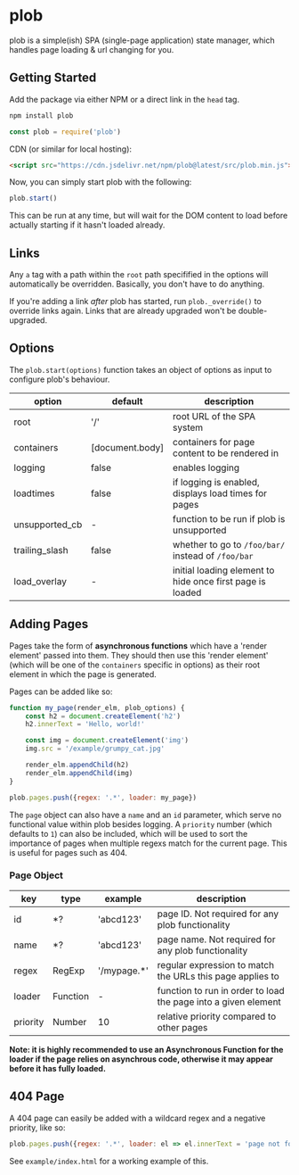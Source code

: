 # plob

plob is a simple(ish) SPA (single-page application) state manager, which handles page loading & url changing for you.

## Getting Started

Add the package via either NPM or a direct link in the `head` tag.

```sh
npm install plob
```

```js
const plob = require('plob')
```

CDN (or similar for local hosting):

```html
<script src="https://cdn.jsdelivr.net/npm/plob@latest/src/plob.min.js"></script>
```

Now, you can simply start plob with the following:

```js
plob.start()
```

This can be run at any time, but will wait for the DOM content to load before actually starting if it hasn't loaded already.

## Links

Any `a` tag with a path within the `root` path specifified in the options will automatically be overridden. Basically, you don't have to do anything.

If you're adding a link *after* plob has started, run `plob._override()` to override links again. Links that are already upgraded won't be double-upgraded.

## Options

The `plob.start(options)` function takes an object of options as input to configure plob's behaviour.

option | default | description
------ | ------- | -----------
root | '/' | root URL of the SPA system
containers | [document.body] | containers for page content to be rendered in
logging | false | enables logging
loadtimes | false | if logging is enabled, displays load times for pages
unsupported_cb | - | function to be run if plob is unsupported
trailing_slash | false | whether to go to `/foo/bar/` instead of `/foo/bar`
load_overlay | - | initial loading element to hide once first page is loaded

## Adding Pages

Pages take the form of **asynchronous functions** which have a 'render element' passed into them. They should then use this 'render element' (which will be one of the `containers` specific in options) as their root element in which the page is generated.

Pages can be added like so:

```js
function my_page(render_elm, plob_options) {
    const h2 = document.createElement('h2')
    h2.innerText = 'Hello, world!'

    const img = document.createElement('img')
    img.src = '/example/grumpy_cat.jpg'

    render_elm.appendChild(h2)
    render_elm.appendChild(img)
}

plob.pages.push({regex: '.*', loader: my_page})
```

The `page` object can also have a `name` and an `id` parameter, which serve no functional value within plob besides logging. A `priority` number (which defaults to `1`) can also be included, which will be used to sort the importance of pages when multiple regexs match for the current page. This is useful for pages such as 404.

### Page Object

key | type | example | description
--- | ---- | ------- | -----------
id | \*? | 'abcd123' | page ID. Not required for any plob functionality
name | \*? | 'abcd123' | page name. Not required for any plob functionality
regex | RegExp | '\/mypage.*' | regular expression to match the URLs this page applies to
loader | Function | - | function to run in order to load the page into a given element
priority | Number | 10 | relative priority compared to other pages

**Note: it is highly recommended to use an Asynchronous Function for the loader if the page relies on asynchrous code, otherwise it may appear before it has fully loaded.**

## 404 Page

A 404 page can easily be added with a wildcard regex and a negative priority, like so:

```js
plob.pages.push({regex: '.*', loader: el => el.innerText = 'page not found', priority: -1})
```

See `example/index.html` for a working example of this.

